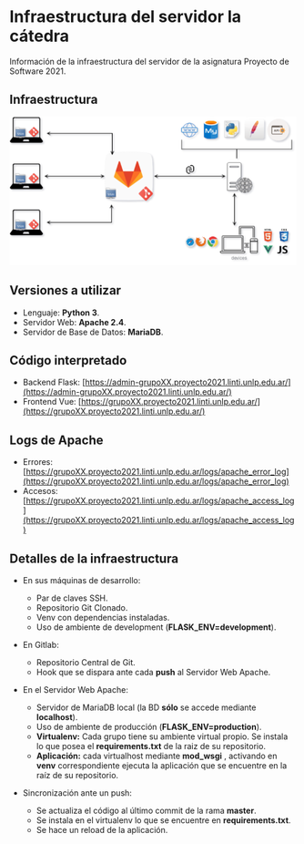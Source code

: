 # Infraestructura del servidor la cátedra

Información de la infraestructura del servidor de la asignatura Proyecto de Software 2021.

## Infraestructura
![infraestructura](images/infraestructura.png)

## Versiones a utilizar
* Lenguaje: <strong>Python 3</strong>.
* Servidor Web: <strong>Apache 2.4</strong>.
* Servidor de Base de Datos: <strong>MariaDB</strong>.

## Código interpretado

* Backend Flask: [https://admin-grupoXX.proyecto2021.linti.unlp.edu.ar/](https://admin-grupoXX.proyecto2021.linti.unlp.edu.ar/)
* Frontend Vue: [https://grupoXX.proyecto2021.linti.unlp.edu.ar/](https://grupoXX.proyecto2021.linti.unlp.edu.ar/)

## Logs de Apache
* Errores: [https://grupoXX.proyecto2021.linti.unlp.edu.ar/logs/apache_error_log](https://grupoXX.proyecto2021.linti.unlp.edu.ar/logs/apache_error_log)
* Accesos: [https://grupoXX.proyecto2021.linti.unlp.edu.ar/logs/apache_access_log](https://grupoXX.proyecto2021.linti.unlp.edu.ar/logs/apache_access_log)


## Detalles de la infraestructura

* En sus máquinas de desarrollo:
    - Par de claves SSH.
    - Repositorio Git Clonado.
    - Venv con dependencias instaladas.
    - Uso de ambiente de development (<strong>FLASK_ENV=development</strong>).

* En Gitlab:
    - Repositorio Central de Git.
    - Hook que se dispara ante cada <strong>push</strong> al Servidor Web Apache.

* En el Servidor Web Apache:
    - Servidor de MariaDB local (la BD <strong>s&oacute;lo</strong> se accede mediante <strong>localhost</strong>).
    - Uso de ambiente de producci&oacute;n (<strong>FLASK_ENV=production</strong>).
    - <strong>Virtualenv:</strong> Cada grupo tiene su ambiente virtual propio. Se instala lo que posea el <strong>requirements.txt</strong> de la raiz de su repositorio.
    - <strong>Aplicaci&oacute;n:</strong> cada virtualhost mediante <strong>mod_wsgi</strong> , activando en <strong>venv</strong> correspondiente ejecuta la aplicación que se encuentre en la ra&iacute;z de su repositorio.

* Sincronizaci&oacute;n ante un push:
    - Se actualiza el c&oacute;digo al &uacute;ltimo commit de la rama <strong>master</strong>.
    - Se instala en el virtualenv lo que se encuentre en <strong>requirements.txt</strong>.
    - Se hace un reload de la aplicaci&oacute;n.